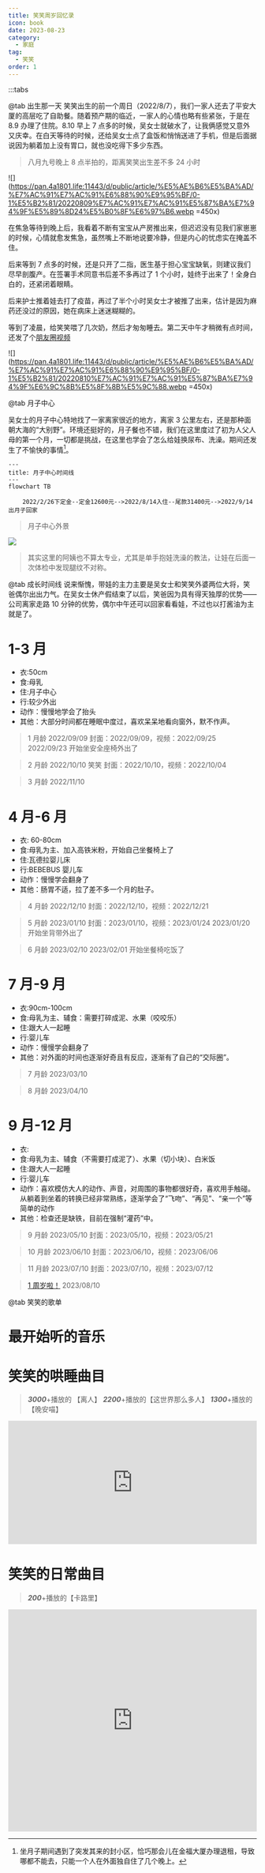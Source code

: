 ```yaml
---
title: 笑笑周岁回忆录
icon: book
date: 2023-08-23
category:
  - 家庭
tag:
  - 笑笑
order: 1
---
```


:::tabs

@tab 出生那一天
笑笑出生的前一个周日（2022/8/7），我们一家人还去了平安大厦的高层吃了自助餐。随着预产期的临近，一家人的心情也略有些紧张，于是在 8.9 办理了住院。8.10 早上 7 点多的时候，吴女士就破水了，让我俩感觉又意外又庆幸。在白天等待的时候，还给吴女士点了盒饭和悄悄送进了手机，但是后面据说因为躺着加上没有胃口，就也没吃得下多少东西。

> 八月九号晚上 8 点半拍的，距离笑笑出生差不多 24 小时

![](https://pan.4a1801.life:11443/d/public/article/%E5%AE%B6%E5%BA%AD/%E7%AC%91%E7%AC%91%E6%88%90%E9%95%BF/0-1%E5%B2%81/20220809%E7%AC%91%E7%AC%91%E5%87%BA%E7%94%9F%E5%89%8D24%E5%B0%8F%E6%97%B6.webp =450x)

在焦急等待到晚上后，我看着不断有宝宝从产房推出来，但迟迟没有见我们家崽崽的时候，心情就愈发焦急，虽然嘴上不断地说要冷静，但是内心的忧虑实在掩盖不住。

后来等到 7 点多的时候，还是只开了二指，医生基于担心宝宝缺氧，则建议我们尽早剖腹产。在签署手术同意书后差不多再过了 1 个小时，娃终于出来了！全身白白的，还紧闭着眼睛。

后来护士推着娃去打了疫苗，再过了半个小时吴女士才被推了出来，估计是因为麻药还没过的原因，她在病床上迷迷糊糊的。

等到了凌晨，给笑笑喂了几次奶，然后才匆匆睡去。第二天中午才稍微有点时间，还发了个[朋友圈视频](https://pan.4a1801.life:11443/d/public/%E4%B8%AA%E4%BA%BA%E5%BB%BA%E7%AB%99/assets/article/%E5%AE%B6%E5%BA%AD/%E7%AC%91%E7%AC%91%E6%88%90%E9%95%BF/20220810%E7%AC%91%E7%AC%91%E5%87%BA%E7%94%9F%E6%9C%8B%E5%8F%8B%E5%9C%88.mp4)

![](https://pan.4a1801.life:11443/d/public/article/%E5%AE%B6%E5%BA%AD/%E7%AC%91%E7%AC%91%E6%88%90%E9%95%BF/0-1%E5%B2%81/20220810%E7%AC%91%E7%AC%91%E5%87%BA%E7%94%9F%E6%9C%8B%E5%8F%8B%E5%9C%88.webp =450x)

@tab 月子中心

吴女士的月子中心特地找了一家离家很近的地方，离家 3 公里左右，还是那种面朝大海的“大别野”。环境还挺好的，月子餐也不错，我们在这里度过了初为人父人母的第一个月，一切都是挑战，在这里也学会了怎么给娃换尿布、洗澡。期间还发生了不愉快的事情[^1]。

```mermaid
---
title: 月子中心时间线
---
flowchart TB

    2022/2/26下定金--定金12600元-->2022/8/14入住--尾款31400元-->2022/9/14出月子回家

```

> 月子中心外景

![](https://pan.4a1801.life:11443/d/public/article/%E5%AE%B6%E5%BA%AD/%E7%AC%91%E7%AC%91%E6%88%90%E9%95%BF/0-1%E5%B2%81/20220820%E6%9C%88%E5%AD%90%E4%B8%AD%E5%BF%83%E5%A4%96%E6%99%AF.webp)

> 其实这里的阿姨也不算太专业，尤其是单手抱娃洗澡的教法，让娃在后面一次体检中发现腿纹不对称。

@tab 成长时间线
说来惭愧，带娃的主力主要是吴女士和笑笑外婆两位大将，笑爸偶尔出出力气。在吴女士休产假结束了以后，笑爸因为具有得天独厚的优势——公司离家走路 10 分钟的优势，偶尔中午还可以回家看看娃，不过也以打酱油为主就是了。

# 1-3 月

- 衣:50cm
- 食:母乳
- 住:月子中心
- 行:较少外出
- 动作：慢慢地学会了抬头
- 其他：大部分时间都在睡眠中度过，喜欢呆呆地看向窗外，默不作声。

> 1 月龄 2022/09/09
> 封面：2022/09/09，视频：2022/09/25
> 2022/09/23 开始坐安全座椅外出了

<VidStack 
src="https://pan.4a1801.life:11443/d/public/article/%E5%AE%B6%E5%BA%AD/%E7%AC%91%E7%AC%91%E6%88%90%E9%95%BF/0-1%E5%B2%81/20220925%E7%AC%91%E7%AC%91.mp4"
poster="https://pan.4a1801.life:11443/d/public/article/%E5%AE%B6%E5%BA%AD/%E7%AC%91%E7%AC%91%E6%88%90%E9%95%BF/0-1%E5%B2%81/20220909%E7%AC%91%E7%AC%91-1%E6%9C%88%E9%BE%84.webp" />

> 2 月龄 2022/10/10 笑笑
> 封面：2022/10/10，视频：2022/10/04

<VidStack 
src="https://pan.4a1801.life:11443/d/public/article/%E5%AE%B6%E5%BA%AD/%E7%AC%91%E7%AC%91%E6%88%90%E9%95%BF/0-1%E5%B2%81/20221004%E7%AC%91%E7%AC%91-2%E6%9C%88%E9%BE%84.mp4"
poster="https://pan.4a1801.life:11443/d/public/article/%E5%AE%B6%E5%BA%AD/%E7%AC%91%E7%AC%91%E6%88%90%E9%95%BF/0-1%E5%B2%81/20221010%E7%AC%91%E7%AC%91-2%E6%9C%88%E9%BE%84.webp" />

> 3 月龄 2022/11/10

<VidStack 
src="https://pan.4a1801.life:11443/d/public/article/%E5%AE%B6%E5%BA%AD/%E7%AC%91%E7%AC%91%E6%88%90%E9%95%BF/0-1%E5%B2%81/20221110%E7%AC%91%E7%AC%91-3%E6%9C%88%E9%BE%84.mp4"
poster="https://pan.4a1801.life:11443/d/public/article/%E5%AE%B6%E5%BA%AD/%E7%AC%91%E7%AC%91%E6%88%90%E9%95%BF/0-1%E5%B2%81/20221110%E7%AC%91%E7%AC%91-3%E6%9C%88%E9%BE%84.webp" />

# 4 月-6 月

- 衣: 60-80cm
- 食:母乳为主、加入高铁米粉，开始自己坐餐椅上了
- 住:瓦德拉婴儿床
- 行:BEBEBUS 婴儿车
- 动作：慢慢学会翻身了
- 其他：肠胃不适，拉了差不多一个月的肚子。

> 4 月龄 2022/12/10
> 封面：2022/12/10，视频：2022/12/21

<VidStack 
src="https://pan.4a1801.life:11443/d/public/article/%E5%AE%B6%E5%BA%AD/%E7%AC%91%E7%AC%91%E6%88%90%E9%95%BF/0-1%E5%B2%81/20221221%E7%AC%91%E7%AC%91-4%E6%9C%88%E9%BE%84.mp4"
poster="https://pan.4a1801.life:11443/d/public/article/%E5%AE%B6%E5%BA%AD/%E7%AC%91%E7%AC%91%E6%88%90%E9%95%BF/0-1%E5%B2%81/20221210%E7%AC%91%E7%AC%91-4%E6%9C%88%E9%BE%84.webp" />

> 5 月龄 2023/01/10
> 封面：2023/01/10，视频：2023/01/24
> 2023/01/20 开始坐背带外出了

<VidStack 
src="https://pan.4a1801.life:11443/d/public/article/%E5%AE%B6%E5%BA%AD/%E7%AC%91%E7%AC%91%E6%88%90%E9%95%BF/0-1%E5%B2%81/20230124%E7%AC%91%E7%AC%91-5%E6%9C%88%E9%BE%84.mp4"
poster="https://pan.4a1801.life:11443/d/public/article/%E5%AE%B6%E5%BA%AD/%E7%AC%91%E7%AC%91%E6%88%90%E9%95%BF/0-1%E5%B2%81/20230110%E7%AC%91%E7%AC%91-5%E6%9C%88%E9%BE%84.webp" />

> 6 月龄 2023/02/10
> 2023/02/01 开始坐餐椅吃饭了

<VidStack 
src="https://pan.4a1801.life:11443/d/public/article/%E5%AE%B6%E5%BA%AD/%E7%AC%91%E7%AC%91%E6%88%90%E9%95%BF/0-1%E5%B2%81/20230210%E7%AC%91%E7%AC%91-6%E6%9C%88%E9%BE%84.mp4"
poster="https://pan.4a1801.life:11443/d/public/article/%E5%AE%B6%E5%BA%AD/%E7%AC%91%E7%AC%91%E6%88%90%E9%95%BF/0-1%E5%B2%81/20230210%E7%AC%91%E7%AC%91-6%E6%9C%88%E9%BE%84.webp" />

# 7 月-9 月

- 衣:90cm-100cm
- 食:母乳为主、辅食：需要打碎成泥、水果（咬咬乐）
- 住:跟大人一起睡
- 行:婴儿车
- 动作：慢慢学会翻身了
- 其他：对外面的时间也逐渐好奇且有反应，逐渐有了自己的“交际圈”。

> 7 月龄 2023/03/10

<VidStack 
src="https://pan.4a1801.life:11443/d/public/article/%E5%AE%B6%E5%BA%AD/%E7%AC%91%E7%AC%91%E6%88%90%E9%95%BF/0-1%E5%B2%81/20230310%E7%AC%91%E7%AC%91-7%E6%9C%88%E9%BE%84.mp4"
poster="https://pan.4a1801.life:11443/d/public/article/%E5%AE%B6%E5%BA%AD/%E7%AC%91%E7%AC%91%E6%88%90%E9%95%BF/0-1%E5%B2%81/20230310%E7%AC%91%E7%AC%91-7%E6%9C%88%E9%BE%84.webp" />

> 8 月龄 2023/04/10

<VidStack 
src="https://pan.4a1801.life:11443/d/public/article/%E5%AE%B6%E5%BA%AD/%E7%AC%91%E7%AC%91%E6%88%90%E9%95%BF/0-1%E5%B2%81/20230410%E7%AC%91%E7%AC%91-8%E6%9C%88%E9%BE%84.mp4"
poster="https://pan.4a1801.life:11443/d/public/article/%E5%AE%B6%E5%BA%AD/%E7%AC%91%E7%AC%91%E6%88%90%E9%95%BF/0-1%E5%B2%81/20230410%E7%AC%91%E7%AC%91-8%E6%9C%88%E9%BE%84.webp" />

# 9 月-12 月

- 衣:
- 食:母乳为主、辅食（不需要打成泥了）、水果（切小块）、白米饭
- 住:跟大人一起睡
- 行:婴儿车
- 动作：喜欢模仿大人的动作、声音，对周围的事物都很好奇，喜欢用手触碰。从躺着到坐着的转换已经非常熟练，逐渐学会了“飞吻”、“再见”、“亲一个”等简单的动作
- 其他：检查还是缺铁，目前在强制“灌药”中。

> 9 月龄 2023/05/10
> 封面：2023/05/10，视频：2023/05/21

<VidStack 
src="https://pan.4a1801.life:11443/d/public/article/%E5%AE%B6%E5%BA%AD/%E7%AC%91%E7%AC%91%E6%88%90%E9%95%BF/0-1%E5%B2%81/20230521%E7%AC%91%E7%AC%91-9%E6%9C%88%E9%BE%84.mp4"
poster="https://pan.4a1801.life:11443/d/public/article/%E5%AE%B6%E5%BA%AD/%E7%AC%91%E7%AC%91%E6%88%90%E9%95%BF/0-1%E5%B2%81/20230510%E7%AC%91%E7%AC%91-9%E6%9C%88%E9%BE%84.webp" />

> 10 月龄 2023/06/10
> 封面：2023/06/10，视频：2023/06/06

<VidStack 
src="https://pan.4a1801.life:11443/d/public/article/%E5%AE%B6%E5%BA%AD/%E7%AC%91%E7%AC%91%E6%88%90%E9%95%BF/0-1%E5%B2%81/20230606%E7%AC%91%E7%AC%91-10%E6%9C%88%E9%BE%84.mp4"
poster="https://pan.4a1801.life:11443/d/public/article/%E5%AE%B6%E5%BA%AD/%E7%AC%91%E7%AC%91%E6%88%90%E9%95%BF/0-1%E5%B2%81/20230610%E7%AC%91%E7%AC%91-10%E6%9C%88%E9%BE%84.webp" />

> 11 月龄 2023/07/10
> 封面：2023/07/10，视频：2023/07/12

<VidStack 
src="https://pan.4a1801.life:11443/d/public/article/%E5%AE%B6%E5%BA%AD/%E7%AC%91%E7%AC%91%E6%88%90%E9%95%BF/0-1%E5%B2%81/20230712%E7%AC%91%E7%AC%91-11%E6%9C%88%E9%BE%84.mp4"
poster="https://pan.4a1801.life:11443/d/public/article/%E5%AE%B6%E5%BA%AD/%E7%AC%91%E7%AC%91%E6%88%90%E9%95%BF/0-1%E5%B2%81/20230710%E7%AC%91%E7%AC%91-11%E6%9C%88%E9%BE%84.webp" />

> [1 周岁啦！](/家庭/笑笑/笑笑一周岁) 2023/08/10

<VidStack 
src="https://pan.4a1801.life:11443/d/public/article/%E5%AE%B6%E5%BA%AD/%E7%AC%91%E7%AC%91%E6%88%90%E9%95%BF/0-1%E5%B2%81/20230810%E7%AC%91%E7%AC%91%E6%8A%93%E5%91%A8.MOV"
poster="https://pan.4a1801.life:11443/d/public/article/%E5%AE%B6%E5%BA%AD/%E7%AC%91%E7%AC%91%E6%88%90%E9%95%BF/0-1%E5%B2%81/20230810%E7%AC%91%E7%AC%91%E6%8A%93%E5%91%A8.webp" />

[^1]: 坐月子期间遇到了突发其来的封小区，恰巧那会儿在金福大厦办理退租，导致哪都不能去，只能一个人在外面独自住了几个晚上。

@tab 笑笑的歌单

# 最开始听的音乐

<AudioPlayer
src="/assets/audio/笑笑婴儿床铃声.m4a"
title="笑笑婴儿床铃声"
width=100%
poster="/logo2.jpg"
/>

# 笑笑的哄睡曲目

> **_3000_**+播放的 【离人】
> **_2200_**+播放的【这世界那么多人】
> **_1300_**+播放的【晚安喵】

<iframe frameborder="no" border="0" marginwidth="0" marginheight="0" width=100% height=250 src="https://music.163.com/outchain/player?type=0&id=7686612545&auto=0"></iframe>

# 笑笑的日常曲目

> **_200_**+播放的【卡路里】

<iframe frameborder="no" border="0" marginwidth="0" marginheight="0" width=100% height=450 src="https://music.163.com/outchain/player?type=0&id=8701979502&auto=0"></iframe>
